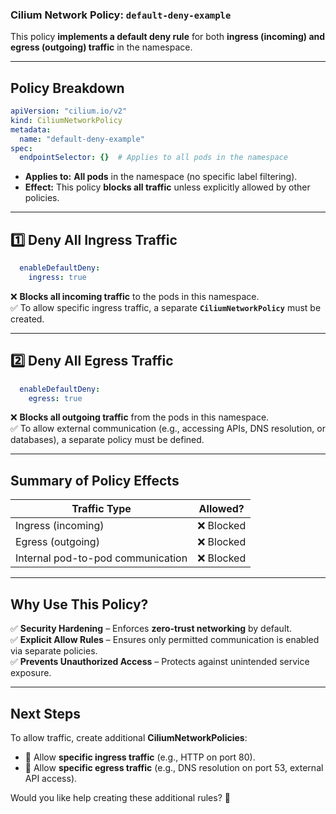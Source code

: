 ### **Cilium Network Policy: `default-deny-example`**  

This policy **implements a default deny rule** for both **ingress (incoming) and egress (outgoing) traffic** in the namespace.

---

## **Policy Breakdown**
```yaml
apiVersion: "cilium.io/v2"
kind: CiliumNetworkPolicy
metadata:
  name: "default-deny-example"
spec:
  endpointSelector: {}  # Applies to all pods in the namespace
```
- **Applies to:** **All pods** in the namespace (no specific label filtering).  
- **Effect:** This policy **blocks all traffic** unless explicitly allowed by other policies.

---

## **1️⃣ Deny All Ingress Traffic**
```yaml
  enableDefaultDeny:
    ingress: true
```
❌ **Blocks all incoming traffic** to the pods in this namespace.  
✅ To allow specific ingress traffic, a separate **`CiliumNetworkPolicy`** must be created.

---

## **2️⃣ Deny All Egress Traffic**
```yaml
  enableDefaultDeny:
    egress: true
```
❌ **Blocks all outgoing traffic** from the pods in this namespace.  
✅ To allow external communication (e.g., accessing APIs, DNS resolution, or databases), a separate policy must be defined.

---

## **Summary of Policy Effects**
| **Traffic Type**       | **Allowed?** |
|------------------------|-------------|
| Ingress (incoming)     | ❌ Blocked |
| Egress (outgoing)      | ❌ Blocked |
| Internal pod-to-pod communication | ❌ Blocked |

---

## **Why Use This Policy?**
✅ **Security Hardening** – Enforces **zero-trust networking** by default.  
✅ **Explicit Allow Rules** – Ensures only permitted communication is enabled via separate policies.  
✅ **Prevents Unauthorized Access** – Protects against unintended service exposure.  

---

## **Next Steps**
To allow traffic, create additional **CiliumNetworkPolicies**:  
- 🔹 Allow **specific ingress traffic** (e.g., HTTP on port 80).  
- 🔹 Allow **specific egress traffic** (e.g., DNS resolution on port 53, external API access).  

Would you like help creating these additional rules? 🚀